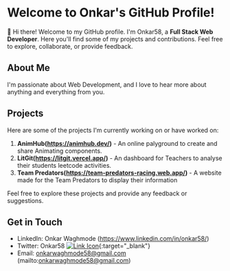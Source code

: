 # Welcome to Onkar's GitHub Profile!

👋 Hi there! Welcome to my GitHub profile. I'm Onkar58, a **Full Stack Web Developer**. Here you'll find some of my projects and contributions. Feel free to explore, collaborate, or provide feedback.

## About Me

I'm passionate about Web Development, and I love to hear more about anything and everything from you.

## Projects

Here are some of the projects I'm currently working on or have worked on:

1. **AnimHub(https://animhub.dev/)** - An online palyground to create and share Animating components. 
2. **LitGit(https://litgit.vercel.app/)** - An dashboard for Teachers to analyse their students leetcode activities.
3. **Team Predators(https://team-predators-racing.web.app/)** - A website made for the Team Predators to display their information

Feel free to explore these projects and provide any feedback or suggestions.

## Get in Touch

- LinkedIn: Onkar Waghmode (https://www.linkedin.com/in/onkar58/)
- Twitter: Onkar58 [![Link Icon](https://icon2.cleanpng.com/20180606/pr/kisspng-hyperlink-computer-icons-link-bait-5b1774f993d015.2452423615282639296055.jpg)](https://x.com/_Onkar58){:target="_blank"}
- Email: onkarwaghmode58@gmail.com (mailto:onkarwaghmode58@gmail.com)
